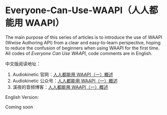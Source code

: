 # Everyone-Can-Use-WAAPI（人人都能用 WAAPI）
The main purpose of this series of articles is to introduce the use of WAAPI (Wwise Authoring API) from a clear and easy-to-learn perspective, hoping to reduce the confusion of beginners when using WAAPI for the first time.
All codes of *Everyone Can Use WAAPI*, code comments are in English.

中文版阅读地址：
1. Audiokinetic 官网：[人人都能用 WAAPI（一）概述](https://blog.audiokinetic.com/zh/everyone-can-use-waapi-overview/)
2. Audiokinetic 公众号：[人人都能用 WAAPI（一）概述](https://mp.weixin.qq.com/s?src=11&timestamp=1603290516&ver=2658&signature=XypM0nq*NqfU61c6mfTGsm-GBjNOVghAYGpHZO84D7N*CSjnNFMaQ9YqPg0lWpWcF6BR*k1K0EBHvFk8o*xxpkCAwUM2ePi7jHiTLezZryQtg3ebrI3vyHU*eq9NpREr&new=1)
3. 溪夜的音频博客：[人人都能用 WAAPI（一）概述](https://xiye.art/2020/09/01/WAAPI%20%E4%B8%80%E6%96%87%E9%80%9A%EF%BC%88%E4%B8%80%EF%BC%89/)

English Version:

Coming soon
